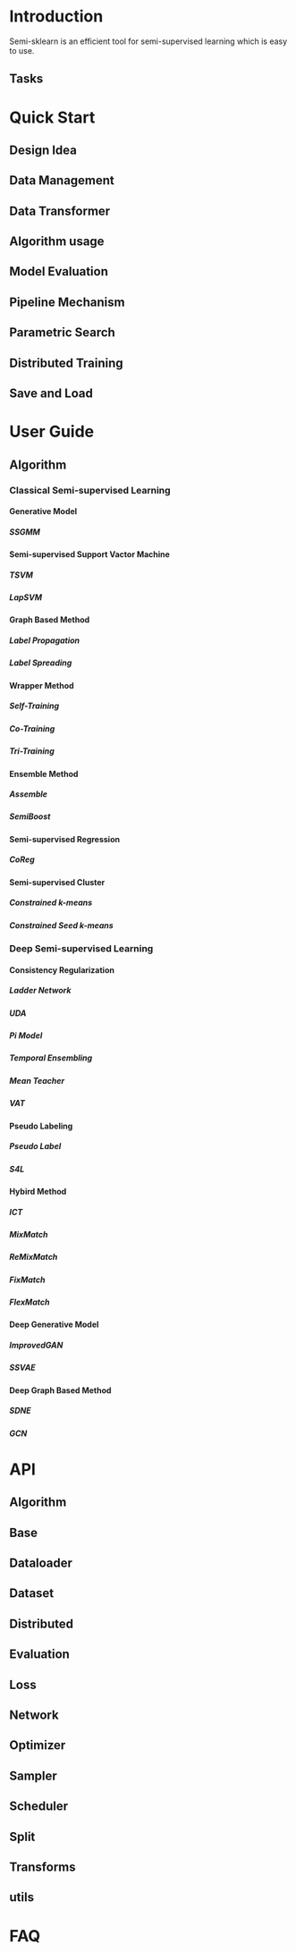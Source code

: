 #  Introduction
Semi-sklearn is an efficient tool for semi-supervised learning which is easy to use.
## Tasks

# Quick Start

## Design Idea

## Data Management

## Data Transformer

## Algorithm usage

## Model Evaluation

## Pipeline Mechanism

## Parametric Search

## Distributed Training

## Save and Load

# User Guide

## Algorithm

### Classical Semi-supervised Learning

#### Generative Model

##### SSGMM

#### Semi-supervised Support Vactor Machine

##### TSVM

##### LapSVM

#### Graph Based Method 

##### Label Propagation

##### Label Spreading

#### Wrapper Method

##### Self-Training

##### Co-Training

##### Tri-Training

#### Ensemble Method

##### Assemble

##### SemiBoost

#### Semi-supervised Regression

##### CoReg

#### Semi-supervised Cluster

##### Constrained k-means

##### Constrained Seed k-means

### Deep Semi-supervised Learning

#### Consistency Regularization

##### Ladder Network

##### UDA

##### Pi Model

##### Temporal Ensembling

##### Mean Teacher

##### VAT

#### Pseudo Labeling

##### Pseudo Label

##### S4L

#### Hybird Method

##### ICT

##### MixMatch

##### ReMixMatch

##### FixMatch

##### FlexMatch

#### Deep Generative Model

##### ImprovedGAN

##### SSVAE

#### Deep Graph Based Method

##### SDNE

##### GCN

# API

## Algorithm

## Base

## Dataloader

## Dataset

## Distributed

## Evaluation

## Loss

## Network

## Optimizer

## Sampler

## Scheduler

## Split

## Transforms

## utils

# FAQ